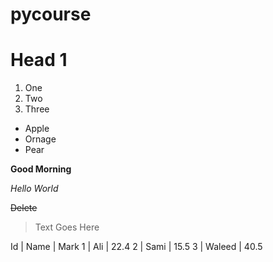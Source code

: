 # pycourse

# Head 1

1. One
2. Two
3. Three

* Apple
* Ornage
* Pear

**Good Morning**

_Hello World_

~~Delete~~

> Text Goes Here

Id | Name | Mark
1 | Ali | 22.4
2 | Sami | 15.5
3 | Waleed | 40.5
